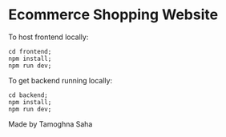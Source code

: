 # Ecommerce Shopping Website

To host frontend locally:
```
cd frontend;
npm install;
npm run dev;
```
To get backend running locally:
```
cd backend;
npm install;
npm run dev;
```

Made by Tamoghna Saha